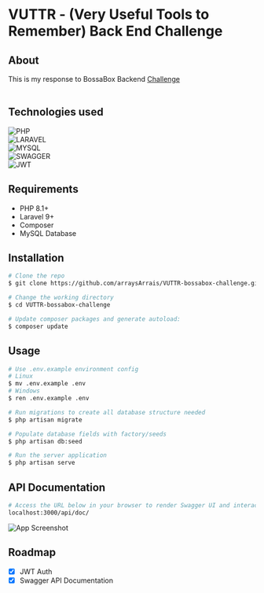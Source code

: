 
# VUTTR - (Very Useful Tools to Remember) Back End Challenge





## About
This is my response to BossaBox Backend [Challenge](https://www.notion.so/Back-end-0b2c45f1a00e4a849eefe3b1d57f23c6)
<br>
<br>

## Technologies used 
![PHP](https://img.shields.io/badge/PHP-777BB4?style=for-the-badge&logo=php&logoColor=white) 
<br>![LARAVEL](https://img.shields.io/badge/Laravel-FF2D20?style=for-the-badge&logo=laravel&logoColor=white) 
<br>![MYSQL](https://img.shields.io/badge/MySQL-00000F?style=for-the-badge&logo=mysql&logoColor=white)
<br>![SWAGGER](https://img.shields.io/badge/-Swagger-%23Clojure?style=for-the-badge&logo=swagger&logoColor=white)
<br>![JWT](https://img.shields.io/badge/JWT-black?style=for-the-badge&logo=JSON%20web%20tokens)

## Requirements
- PHP 8.1+
- Laravel 9+
- Composer 
- MySQL Database

## Installation
```bash
# Clone the repo
$ git clone https://github.com/arraysArrais/VUTTR-bossabox-challenge.git

# Change the working directory
$ cd VUTTR-bossabox-challenge

# Update composer packages and generate autoload:
$ composer update
```

## Usage

```bash
# Use .env.example environment config
# Linux
$ mv .env.example .env
# Windows
$ ren .env.example .env

# Run migrations to create all database structure needed
$ php artisan migrate

# Populate database fields with factory/seeds
$ php artisan db:seed

# Run the server application
$ php artisan serve
```

## API Documentation

```bash
# Access the URL below in your browser to render Swagger UI and interact with the API's resources
localhost:3000/api/doc/
```
![App Screenshot](https://i.imgur.com/LfjCqZB.jpeg)


## Roadmap
- [x]  JWT Auth
- [x]  Swagger API Documentation